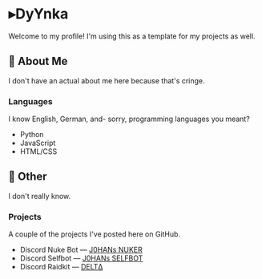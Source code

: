 # ▸DyYnka
Welcome to my profile! I'm using this as a template for my projects as well.
## 📖 About Me
I don't have an actual about me here because that's cringe.
### Languages
I know English, German, and- sorry, programming languages you meant?
* Python
* JavaScript
* HTML/CSS
## 📁 Other
I don't really know.
### Projects
A couple of the projects I've posted here on GitHub.
- Discord Nuke Bot — [J0HANs NUKER](<https://github.com/true-j0han/J0HANs-NUKER>)
- Discord Selfbot — [J0HANs SELFBOT](<https://github.com/true-j0han/J0HANs-SELFBOT>)
- Discord Raidkit — [DELTΔ](<https://github.com/true-j0han/DELTA>) <br/>
